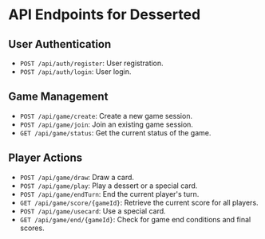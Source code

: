 # API Endpoints for Desserted

## User Authentication
- `POST /api/auth/register`: User registration.
- `POST /api/auth/login`: User login.

## Game Management
- `POST /api/game/create`: Create a new game session.
- `POST /api/game/join`: Join an existing game session.
- `GET /api/game/status`: Get the current status of the game.

## Player Actions
- `POST /api/game/draw`: Draw a card.
- `POST /api/game/play`: Play a dessert or a special card.
- `POST /api/game/endTurn`: End the current player's turn.
- `GET /api/game/score/{gameId}`: Retrieve the current score for all players.
- `POST /api/game/usecard`: Use a special card.
- `GET /api/game/end/{gameId}`: Check for game end conditions and final scores.